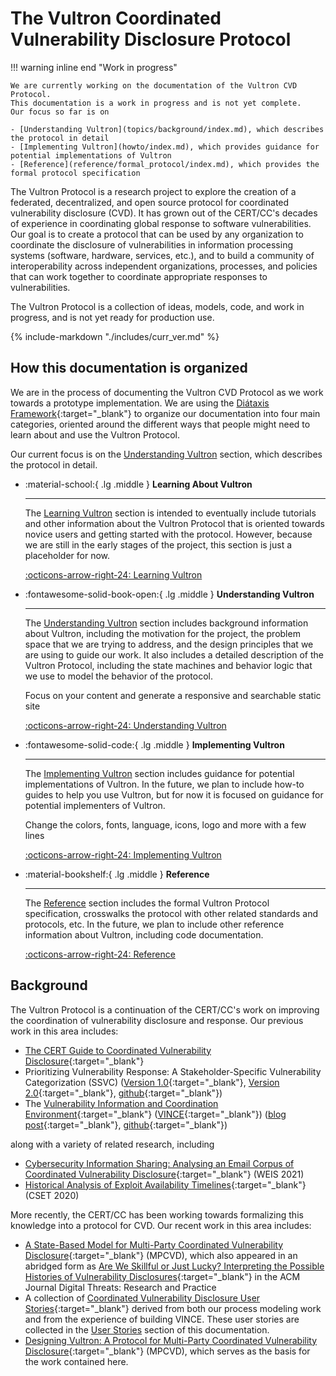 # The Vultron Coordinated Vulnerability Disclosure Protocol

!!! warning inline end "Work in progress"

    We are currently working on the documentation of the Vultron CVD Protocol.
    This documentation is a work in progress and is not yet complete.
    Our focus so far is on
    
    - [Understanding Vultron](topics/background/index.md), which describes the protocol in detail
    - [Implementing Vultron](howto/index.md), which provides guidance for potential implementations of Vultron
    - [Reference](reference/formal_protocol/index.md), which provides the formal protocol specification

The Vultron Protocol is a research project to explore the creation of a federated, decentralized, and open source protocol for
coordinated vulnerability disclosure (CVD).
It has grown out of the CERT/CC's decades of experience in coordinating global response to software vulnerabilities.
Our goal is to create a protocol that can be used by any organization to coordinate the disclosure of vulnerabilities in
information processing systems (software, hardware, services, etc.), and to build a community of interoperability across
independent organizations, processes, and policies that can work together to coordinate appropriate responses to vulnerabilities.

The Vultron Protocol is a collection of ideas, models, code, and work in progress, and is not yet ready for production use.

{% include-markdown "./includes/curr_ver.md" %}

## How this documentation is organized

We are in the process of documenting the Vultron CVD Protocol as we work towards a prototype implementation.
We are using the [Diátaxis Framework](https://diataxis.fr/){:target="_blank"} to organize our documentation into four main categories,
oriented around the different ways that people might need to learn about and use the Vultron Protocol.

Our current focus is on the [Understanding Vultron](topics/background/index.md) section, which describes the protocol
in detail.

<div class="grid cards" markdown>

- :material-school:{ .lg .middle } **Learning About Vultron**

    ---

    The [Learning Vultron](tutorials/index.md) section is intended to eventually include tutorials and other
    information about the Vultron Protocol that is oriented towards novice users and getting started with the protocol.
    However, because we are still in the early stages of the project, this section is just a placeholder for now.

    [:octicons-arrow-right-24: Learning Vultron](tutorials/index.md)

- :fontawesome-solid-book-open:{ .lg .middle } **Understanding Vultron**

    ---

    The [Understanding Vultron](topics/background/index.md) section includes background information about Vultron,
    including the motivation for the project, the problem space that we are trying to address, and the design principles
    that we are using to guide our work. It also includes a detailed description of the Vultron Protocol, including
    the state machines and behavior logic that we use to model the behavior of the protocol.

    Focus on your content and generate a responsive and searchable static site

    [:octicons-arrow-right-24: Understanding Vultron](topics/background/index.md)

- :fontawesome-solid-code:{ .lg .middle } **Implementing Vultron**

    ---

    The [Implementing Vultron](howto/index.md) section includes guidance for potential implementations of Vultron.
    In the future, we plan to include how-to guides to help you use Vultron, but for now it is focused on guidance for
    potential implementers of Vultron.

    Change the colors, fonts, language, icons, logo and more with a few lines

    [:octicons-arrow-right-24: Implementing Vultron](howto/index.md)

- :material-bookshelf:{ .lg .middle } **Reference**

    ---

    The [Reference](reference/index.md) section includes the formal Vultron Protocol specification, crosswalks the
    protocol with other related standards and protocols, etc.
    In the future, we plan to include other reference information about Vultron, including code documentation.

    [:octicons-arrow-right-24: Reference](reference/index.md)

</div>

## Background

The Vultron Protocol is a continuation of the CERT/CC's work on improving the coordination of vulnerability disclosure and response.
Our previous work in this area includes:

- [The CERT Guide to Coordinated Vulnerability Disclosure](https://certcc.github.io/CERT-Guide-to-CVD){:target="_blank"}
- Prioritizing Vulnerability Response: A Stakeholder-Specific Vulnerability Categorization (SSVC) ([Version 1.0](https://resources.sei.cmu.edu/library/asset-view.cfm?assetid=636379){:target="_blank"}, [Version
2.0](https://resources.sei.cmu.edu/library/asset-view.cfm?assetid=653459){:target="_blank"}, [github](https://github.com/CERTCC/SSVC){:target="_blank"})
- The [Vulnerability Information and Coordination Environment](https://kb.cert.org/vince/){:target="_blank"}
  ([VINCE](https://kb.cert.org/vince/){:target="_blank"})
  ([blog post](https://insights.sei.cmu.edu/news/certcc-releases-vince-software-vulnerability-collaboration-platform/){:target="_blank"},
  [github](https://github.com/CERTCC/VINCE){:target="_blank"})

along with a variety of related research, including

- [Cybersecurity Information Sharing: Analysing an Email Corpus of Coordinated Vulnerability Disclosure](https://weis2021.econinfosec.org/wp-content/uploads/sites/9/2021/06/weis21-sridhar.pdf){:target="_blank"} (WEIS 2021)
- [Historical Analysis of Exploit Availability Timelines](https://www.usenix.org/conference/cset20/presentation/householder){:target="_blank"} (CSET 2020)

More recently, the CERT/CC has been working towards formalizing this knowledge into a protocol for CVD.
Our recent work in this area includes:

- [A State-Based Model for Multi-Party Coordinated Vulnerability Disclosure](https://resources.sei.cmu.edu/library/asset-view.cfm?assetid=735513){:target="_blank"} (MPCVD), which also appeared in an
abridged form as [Are We Skillful or Just Lucky? Interpreting the Possible Histories of Vulnerability Disclosures](https://doi.org/10.1145/3477431){:target="_blank"} in the
ACM Journal Digital Threats: Research and Practice
- A collection of [Coordinated Vulnerability Disclosure User Stories](https://resources.sei.cmu.edu/library/asset-view.cfm?assetid=886543){:target="_blank"} derived from both our process modeling work and from the experience of building VINCE.
  These user stories are collected in the [User Stories](topics/user_stories/index.md) section of this documentation.
- [Designing Vultron: A Protocol for Multi-Party Coordinated Vulnerability Disclosure](https://resources.sei.cmu.edu/library/asset-view.cfm?assetid=887198){:target="_blank"} (MPCVD),
  which serves as the basis for the work contained here.
